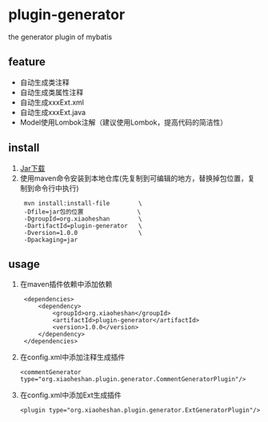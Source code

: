 # plugin-generator
the generator plugin of mybatis

## feature
* 自动生成类注释
* 自动生成类属性注释
* 自动生成xxxExt.xml
* 自动生成xxxExt.java
* Model使用Lombok注解（建议使用Lombok，提高代码的简洁性）

## install
1. [Jar下载](https://github.com/dartick/plugin-generator/releases/download/1.0.0/plugin-generator-1.0.0.jar)
2. 使用maven命令安装到本地仓库(先复制到可编辑的地方，替换掉包位置，复制到命令行中执行)
    > 
        mvn install:install-file        \
        -Dfile=jar包的位置               \
        -DgroupId=org.xiaoheshan        \
        -DartifactId=plugin-generator   \
        -Dversion=1.0.0                 \
        -Dpackaging=jar

## usage
1. 在maven插件依赖中添加依赖

        <dependencies>
            <dependency>
                <groupId>org.xiaoheshan</groupId>
                <artifactId>plugin-generator</artifactId>
                <version>1.0.0</version>
            </dependency>
        </dependencies>
                      
2. 在config.xml中添加注释生成插件

       <commentGenerator type="org.xiaoheshan.plugin.generator.CommentGeneratorPlugin"/>

3. 在config.xml中添加Ext生成插件

       <plugin type="org.xiaoheshan.plugin.generator.ExtGeneratorPlugin"/>